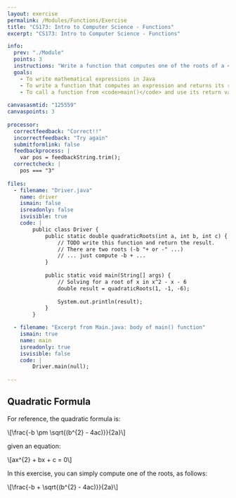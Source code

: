 ```yaml
---
layout: exercise
permalink: /Modules/Functions/Exercise
title: "CS173: Intro to Computer Science - Functions"
excerpt: "CS173: Intro to Computer Science - Functions"

info:
  prev: "./Module"
  points: 3
  instructions: "Write a function that computes one of the roots of a <a href=\"https://en.wikipedia.org/wiki/Quadratic_equation\">quadratic equation</a>.  In addition to multiplying b by itself, you can compute <code>b*b</code> using the <code>Math.pow()</code> method.  The <code>Math.sqrt()</code> method takes a <code>double</code> parameter, which is the number whose root should be computed, and returns the result as a <code>double</code>.  Now write a program that calls a method that you will write to compute the quadratic root, and then have <code>main()</code> print the root that you calculate."
  goals:
    - To write mathematical expressions in Java
    - To write a function that computes an expression and returns its result
    - To call a function from <code>main()</code> and use its return value
    
canvasasmtid: "125559"    
canvaspoints: 3
    
processor:  
  correctfeedback: "Correct!!" 
  incorrectfeedback: "Try again"
  submitformlink: false
  feedbackprocess: | 
    var pos = feedbackString.trim();
  correctcheck: |
    pos === "3"        
 
files:
  - filename: "Driver.java"
    name: driver
    ismain: false
    isreadonly: false
    isvisible: true
    code: | 
        public class Driver {
            public static double quadraticRoots(int a, int b, int c) {
                // TODO write this function and return the result.
                // There are two roots (-b "+ or -" ...)
                // ... just compute -b + ...
            }
            
            public static void main(String[] args) {
                // Solving for a root of x in x^2 - x - 6
                double result = quadraticRoots(1, -1, -6);
                
                System.out.println(result);
            }
        }    

  - filename: "Excerpt from Main.java: body of main() function"
    ismain: true
    name: main
    isreadonly: true
    isvisible: false
    code: |
        Driver.main(null);
        
---
```


## Quadratic Formula

For reference, the quadratic formula is:

<span>\\[\frac{-b \pm \sqrt{(b^{2} - 4ac)}}{2a}\\]</span>

given an equation:

<span>\\[ax^{2} + bx + c = 0\\]</span>

In this exercise, you can simply compute one of the roots, as follows:

<span>\\[\frac{-b + \sqrt{(b^{2} - 4ac)}}{2a}\\]</span>
